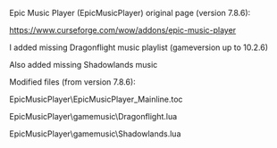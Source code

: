 Epic Music Player (EpicMusicPlayer) original page (version 7.8.6):

https://www.curseforge.com/wow/addons/epic-music-player

I added missing Dragonflight music playlist (gameversion up to 10.2.6)

Also added missing Shadowlands music


Modified files (from version 7.8.6):

EpicMusicPlayer\EpicMusicPlayer_Mainline.toc

EpicMusicPlayer\gamemusic\Dragonflight.lua

EpicMusicPlayer\gamemusic\Shadowlands.lua
